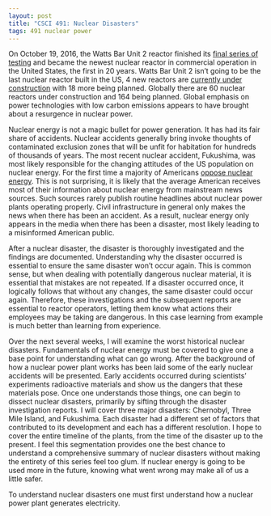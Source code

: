 ```yaml
---
layout: post
title: "CSCI 491: Nuclear Disasters"
tags: 491 nuclear power
---
```

On October 19, 2016, the Watts Bar Unit 2 reactor finished its
[final series of testing][tva-wbu2] and became the newest nuclear reactor in
commercial operation in the United States, the first in 20 years. Watts Bar
Unit 2 isn’t going to be the last nuclear reactor built in the US, 4 new
reactors are [currently under construction][reactors-planned] with 18 more 
being planned. Globally there are 60 nuclear reactors under construction and 
164 being planned. Global emphasis on power technologies with low carbon 
emissions appears to have brought about a resurgence in nuclear power. 

Nuclear energy is not a magic bullet for power generation. It has had its fair
share of accidents. Nuclear accidents generally bring invoke thoughts of
contaminated exclusion zones that will be unfit for habitation for hundreds of
thousands of years. The most recent nuclear accident, Fukushima, was most
likely responsible for the changing attitudes of the US population on nuclear
energy. For the first time a majority of Americans 
[oppose nuclear energy][nuclear-opposed]. This is not surprising, it is likely 
that the average American receives most of
their information about nuclear energy from mainstream news sources. Such
sources rarely publish routine headlines about nuclear power plants operating
properly. Civil infrastructure in general only makes the news when there has
been an accident. As a result, nuclear energy only appears in the media when
there has been a disaster, most likely leading to a misinformed American public.

After a nuclear disaster, the disaster is thoroughly investigated and the 
findings are documented. Understanding why the disaster occurred is essential 
to ensure the same disaster won’t occur again. This is common sense, but when 
dealing with potentially dangerous nuclear material, it is essential that 
mistakes are not repeated. If a disaster occurred once, it logically follows 
that without any changes, the same disaster could occur again. Therefore, these 
investigations and the subsequent reports are essential to reactor operators, 
letting them know what actions their employees may be taking are dangerous. In 
this case learning from example is much better than learning from experience.

Over the next several weeks, I will examine the worst historical nuclear 
disasters. Fundamentals of nuclear energy must be covered to give one a base 
point for understanding what can go wrong. After the background of how a 
nuclear power plant works has been laid some of the early nuclear accidents 
will be presented. Early accidents occurred during scientists’ experiments radioactive materials and show us the dangers that these materials pose. Once 
one understands those things, one can begin to dissect nuclear disasters, 
primarily by sifting through the disaster investigation reports. I will cover 
three major disasters: Chernobyl, Three Mile Island, and Fukushima. Each 
disaster had a different set of factors that contributed to its development and 
each has a different resolution. I hope to cover the entire timeline of the 
plants, from the time of the disaster up to the present. I feel this 
segmentation provides one the best chance to understand a comprehensive summary 
of nuclear disasters without making the entirety of this series feel too glum. 
If nuclear energy is going to be used more in the future, knowing what went 
wrong may make all of us a little safer.

To understand nuclear disasters one must first understand how a nuclear power 
plant generates electricity.  



[tva-wbu2]: https://www.tva.com/Newsroom/Watts-Bar-2-Project
[reactors-planned]: http://www.world-nuclear.org/information-library/facts-and-figures/world-nuclear-power-reactors-and-uranium-requireme.aspx
[nuclear-opposed]: http://www.gallup.com/poll/190064/first-time-majority-oppose-nuclear-energy.aspx
